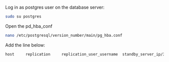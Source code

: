 Log in as postgres user on the database server:
```bash
sudo su postgres
```

Open the pd_hba_conf
```bash
nano /etc/postgresql/version_number/main/pg_hba.conf
```

Add the line below:
```bash
host     replication     replication_user_username  standby_server_ip/32        md5
```